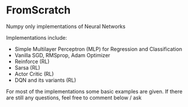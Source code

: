 # FromScratch
Numpy only implementations of Neural Networks

Implementations include:
  - Simple Multilayer Perceptron (MLP) for Regression and Classification
  - Vanilla SGD, RMSprop, Adam Optimizer
  - Reinforce (RL)
  - Sarsa (RL)
  - Actor Critic (RL)
  - DQN and its variants (RL)
  
For most of the implementations some basic examples are given. If there are still any questions, feel free to comment below / ask
